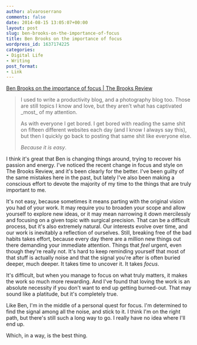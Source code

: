 ```yaml
---
author: alvaroserrano
comments: false
date: 2014-08-15 13:05:07+00:00
layout: post
slug: ben-brooks-on-the-importance-of-focus
title: Ben Brooks on the importance of focus
wordpress_id: 1637174225
categories:
- Digital Life
- Writing
post_format:
- Link
---
```


[Ben Brooks on the importance of focus | The Brooks Review](https://brooksreview.net/2014/08/nothing-to-do-with-photography/)



<blockquote>I used to write a productivity blog, and a photography blog too. Those are still topics I know and love, but they aren’t what has captivated _most_ of my attention.

As with everyone I get bored. I get bored with reading the same shit on fifteen different websites each day (and I know I always say this), but then I quickly go back to posting that same shit like everyone else.

_Because it is easy_.</blockquote>



I think it's great that Ben is changing things around, trying to recover his passion and energy. I've noticed the recent change in focus and style on The Brooks Review, and it's been clearly for the better. I've been guilty of the same mistakes here in the past, but lately I've also been making a conscious effort to devote the majority of my time to the things that are truly important to me.

It's not easy, because sometimes it means parting with the original vision you had of your work. It may require you to broaden your scope and allow yourself to explore new ideas, or it may mean narrowing it down mercilessly and focusing on a given topic with surgical precision. That can be a difficult process, but it's also extremely natural. Our interests evolve over time, and our work is inevitably a reflection of ourselves. Still, breaking free of the bad habits takes effort, because every day there are a million new things out there demanding your immediate attention. Things that _feel_ urgent, even though they're really not. It's hard to keep reminding yourself that most of that stuff is actually noise and that the signal you're after is often buried deeper, much deeper. It takes time to uncover it. It takes _focus_.

It's difficult, but when you manage to focus on what truly matters, it makes the work so much more rewarding. And I've found that loving the work is an absolute necessity if you don't want to end up getting burned-out. That may sound like a platitude, but it's completely true.

Like Ben, I'm in the middle of a personal quest for focus. I'm determined to find the signal among all the noise, and stick to it. I think I'm on the right path, but there's still such a long way to go. I really have no idea where I'll end up.

Which, in a way, is the best thing.
